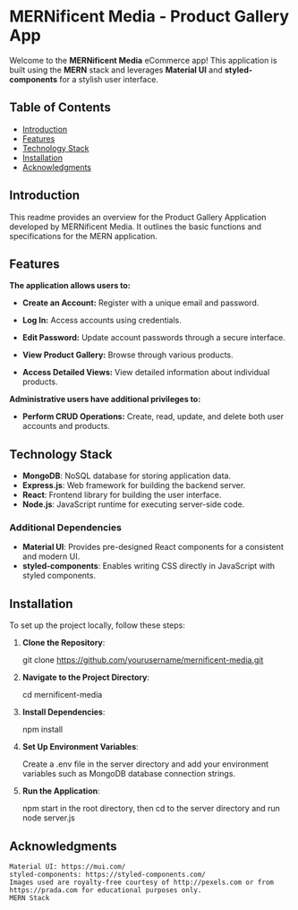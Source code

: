 # MERNificent Media - Product Gallery App

Welcome to the **MERNificent Media** eCommerce app! This application is built using the **MERN** stack and leverages **Material UI** and **styled-components** for a stylish user interface.

## Table of Contents

- [Introduction](#introduction)
- [Features](#features)
- [Technology Stack](#technology-stack)
- [Installation](#installation)
- [Acknowledgments](#acknowledgments)

## Introduction

This readme provides an overview for the Product Gallery Application developed by MERNificent Media. It outlines the basic functions and specifications for the MERN application.

## Features

**The application allows users to:**

- **Create an Account:** Register with a unique email and password.

- **Log In:** Access accounts using credentials.

- **Edit Password:** Update account passwords through a secure interface.

- **View Product Gallery:** Browse through various products.

- **Access Detailed Views:** View detailed information about individual products.

**Administrative users have additional privileges to:**

- **Perform CRUD Operations:** Create, read, update, and delete both user accounts and products.

## Technology Stack

- **MongoDB**: NoSQL database for storing application data.
- **Express.js**: Web framework for building the backend server.
- **React**: Frontend library for building the user interface.
- **Node.js**: JavaScript runtime for executing server-side code.

### Additional Dependencies

- **Material UI**: Provides pre-designed React components for a consistent and modern UI.
- **styled-components**: Enables writing CSS directly in JavaScript with styled components.

## Installation

To set up the project locally, follow these steps:

1. **Clone the Repository**:

   git clone https://github.com/yourusername/mernificent-media.git

2. **Navigate to the Project Directory**:

    cd mernificent-media

3. **Install Dependencies**:

    npm install

4. **Set Up Environment Variables**:

    Create a .env file in the server directory and add your environment variables such as MongoDB database connection strings.

5. **Run the Application**:

    npm start in the root directory, then cd to the server directory and run node server.js

## Acknowledgments
    Material UI: https://mui.com/
    styled-components: https://styled-components.com/
    Images used are royalty-free courtesy of http://pexels.com or from https://prada.com for educational purposes only.
    MERN Stack
